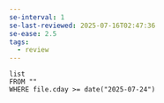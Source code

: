 ```yaml
---
se-interval: 1
se-last-reviewed: 2025-07-16T02:47:36
se-ease: 2.5
tags:
  - review
---
```

```dataview
list
FROM ""
WHERE file.cday >= date("2025-07-24")
```